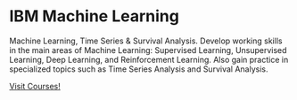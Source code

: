 # IBM Machine Learning
Machine Learning, Time Series & Survival Analysis. Develop working skills in the main areas of Machine 
Learning: Supervised Learning, Unsupervised Learning, Deep Learning, and Reinforcement Learning. Also 
gain practice in specialized topics such as Time Series Analysis and Survival Analysis.

[Visit Courses!](https://www.coursera.org/professional-certificates/ibm-machine-learning)
